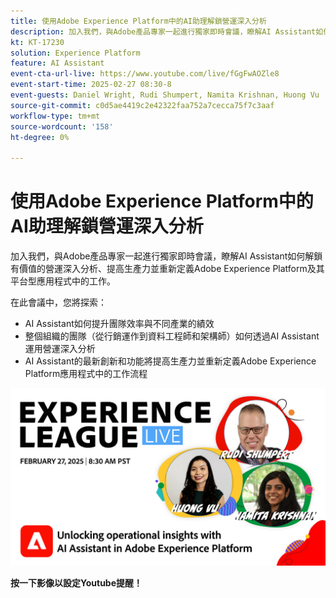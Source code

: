 ```yaml
---
title: 使用Adobe Experience Platform中的AI助理解鎖營運深入分析
description: 加入我們，與Adobe產品專家一起進行獨家即時會議，瞭解AI Assistant如何解鎖有價值的營運深入分析、提高生產力並重新定義Adobe Experience Platform及其平台型應用程式中的工作。
kt: KT-17230
solution: Experience Platform
feature: AI Assistant
event-cta-url-live: https://www.youtube.com/live/fGgFwAOZle8
event-start-time: 2025-02-27 08:30-8
event-guests: Daniel Wright, Rudi Shumpert, Namita Krishnan, Huong Vu
source-git-commit: c0d5ae4419c2e42322faa752a7cecca75f7c3aaf
workflow-type: tm+mt
source-wordcount: '158'
ht-degree: 0%

---
```


# 使用Adobe Experience Platform中的AI助理解鎖營運深入分析

加入我們，與Adobe產品專家一起進行獨家即時會議，瞭解AI Assistant如何解鎖有價值的營運深入分析、提高生產力並重新定義Adobe Experience Platform及其平台型應用程式中的工作。

在此會議中，您將探索：

* AI Assistant如何提升團隊效率與不同產業的績效
* 整個組織的團隊（從行銷運作到資料工程師和架構師）如何透過AI Assistant運用營運深入分析
* AI Assistant的最新創新和功能將提高生產力並重新定義Adobe Experience Platform應用程式中的工作流程

[![ExL LIVE 2025年2月27日](assets/WebBanner-02-27-25.jpg)](https://www.youtube.com/live/fGgFwAOZle8)

**按一下影像以設定Youtube提醒！**
